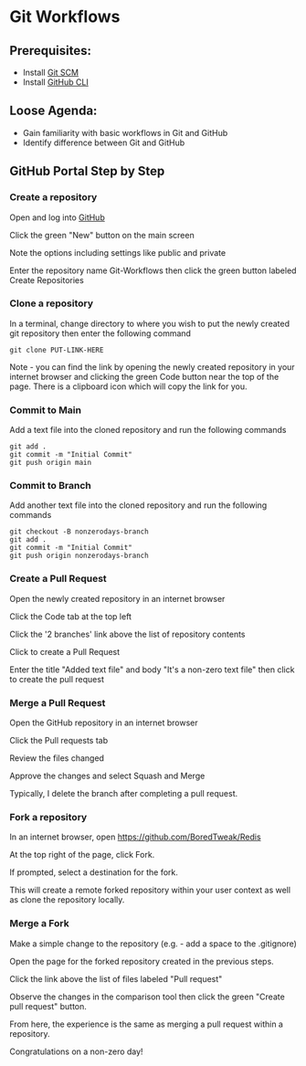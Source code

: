 # Git Workflows

## Prerequisites:
- Install [Git SCM](https://git-scm.com/downloads)
- Install [GitHub CLI](https://cli.github.com/)

## Loose Agenda:
- Gain familiarity with basic workflows in Git and GitHub
- Identify difference between Git and GitHub

## GitHub Portal Step by Step

### Create a repository

Open and log into [GitHub](https://github.com/)

Click the green "New" button on the main screen

Note the options including settings like public and private

Enter the repository name Git-Workflows then click the green button labeled Create Repositories

### Clone a repository

In a terminal, change directory to where you wish to put the newly created git repository then enter the following command

```
git clone PUT-LINK-HERE
```

Note - you can find the link by opening the newly created repository in your internet browser and clicking the green Code button near the top of the page. There is a clipboard icon which will copy the link for you.

### Commit to Main

Add a text file into the cloned repository and run the following commands

```
git add .
git commit -m "Initial Commit"
git push origin main
```

### Commit to Branch

Add another text file into the cloned repository and run the following commands

```
git checkout -B nonzerodays-branch
git add .
git commit -m "Initial Commit"
git push origin nonzerodays-branch
```

### Create a Pull Request

Open the newly created repository in an internet browser

Click the Code tab at the top left

Click the '2 branches' link above the list of repository contents

Click to create a Pull Request

Enter the title "Added text file" and body "It's a non-zero text file" then click to create the pull request

### Merge a Pull Request

Open the GitHub repository in an internet browser

Click the Pull requests tab

Review the files changed

Approve the changes and select Squash and Merge

Typically, I delete the branch after completing a pull request. 

### Fork a repository

In an internet browser, open https://github.com/BoredTweak/Redis

At the top right of the page, click Fork.

If prompted, select a destination for the fork.


This will create a remote forked repository within your user context as well as clone the repository locally. 

### Merge a Fork

Make a simple change to the repository (e.g. - add a space to the .gitignore)

Open the page for the forked repository created in the previous steps. 

Click the link above the list of files labeled "Pull request"

Observe the changes in the comparison tool then click the green "Create pull request" button.

From here, the experience is the same as merging a pull request within a repository.

Congratulations on a non-zero day!
